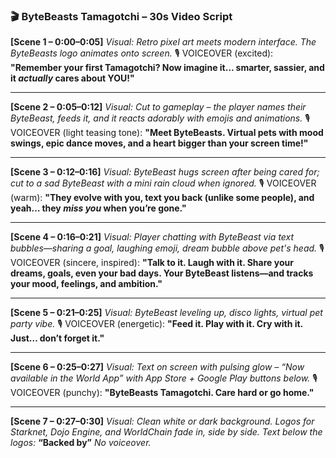 
### 🎬 **ByteBeasts Tamagotchi – 30s Video Script**

**\[Scene 1 – 0:00–0:05]**
*Visual: Retro pixel art meets modern interface. The ByteBeasts logo animates onto screen.*
🎙️ VOICEOVER (excited):
**"Remember your first Tamagotchi? Now imagine it... smarter, sassier, and it *actually* cares about YOU!"**

---

**\[Scene 2 – 0:05–0:12]**
*Visual: Cut to gameplay – the player names their ByteBeast, feeds it, and it reacts adorably with emojis and animations.*
🎙️ VOICEOVER (light teasing tone):
**"Meet ByteBeasts. Virtual pets with mood swings, epic dance moves, and a heart bigger than your screen time!"**

---

**\[Scene 3 – 0:12–0:16]**
*Visual: ByteBeast hugs screen after being cared for; cut to a sad ByteBeast with a mini rain cloud when ignored.*
🎙️ VOICEOVER (warm):
**"They evolve with you, text you back (unlike some people), and yeah… they *miss you* when you’re gone."**

---

**\[Scene 4 – 0:16–0:21]**
*Visual: Player chatting with ByteBeast via text bubbles—sharing a goal, laughing emoji, dream bubble above pet's head.*
🎙️ VOICEOVER (sincere, inspired):
**"Talk to it. Laugh with it. Share your dreams, goals, even your bad days. Your ByteBeast listens—and tracks your mood, feelings, and ambition."**

---

**\[Scene 5 – 0:21–0:25]**
*Visual: ByteBeast leveling up, disco lights, virtual pet party vibe.*
🎙️ VOICEOVER (energetic):
**"Feed it. Play with it. Cry with it. Just… don’t forget it."**

---

**\[Scene 6 – 0:25–0:27]**
*Visual: Text on screen with pulsing glow – “Now available in the World App” with App Store + Google Play buttons below.*
🎙️ VOICEOVER (punchy):
**"ByteBeasts Tamagotchi. Care hard or go home."**

---

**\[Scene 7 – 0:27–0:30]**
*Visual: Clean white or dark background. Logos for Starknet, Dojo Engine, and WorldChain fade in, side by side.*
*Text below the logos:*
**“Backed by”**
*No voiceover.*


